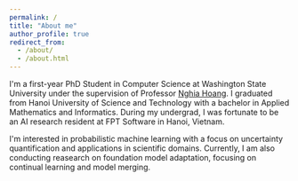 ```yaml
---
permalink: /
title: "About me"
author_profile: true
redirect_from: 
  - /about/
  - /about.html
---
```


I'm a first-year PhD Student in Computer Science at Washington State University under the supervision of Professor <a href="https://htnghia87.github.io/">Nghia Hoang</a>. I graduated from Hanoi University of Science and Technology with a bachelor in Applied Mathematics and Informatics. During my undergrad, I was fortunate to be an AI research resident at FPT Software in Hanoi, Vietnam.

I'm interested in probabilistic machine learning with a focus on uncertainty quantification and applications in scientific domains. Currently, I am also conducting reasearch on foundation model adaptation, focusing on continual learning and model merging.


